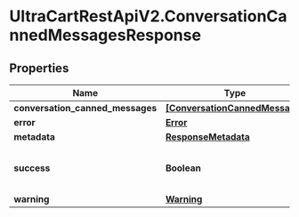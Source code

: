 # UltraCartRestApiV2.ConversationCannedMessagesResponse

## Properties

Name | Type | Description | Notes
------------ | ------------- | ------------- | -------------
**conversation_canned_messages** | [**[ConversationCannedMessage]**](ConversationCannedMessage.md) |  | [optional] 
**error** | [**Error**](Error.md) |  | [optional] 
**metadata** | [**ResponseMetadata**](ResponseMetadata.md) |  | [optional] 
**success** | **Boolean** | Indicates if API call was successful | [optional] 
**warning** | [**Warning**](Warning.md) |  | [optional] 


